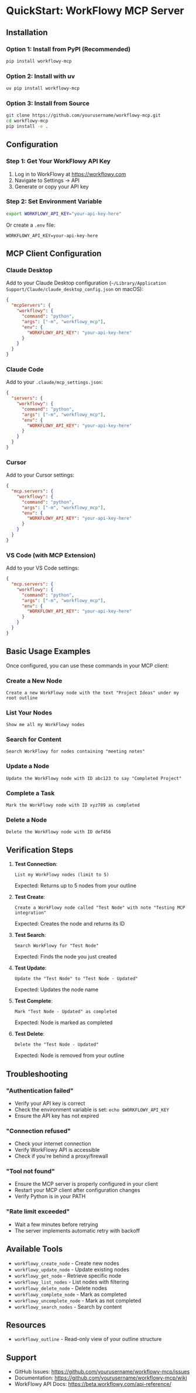 # QuickStart: WorkFlowy MCP Server

## Installation

### Option 1: Install from PyPI (Recommended)
```bash
pip install workflowy-mcp
```

### Option 2: Install with uv
```bash
uv pip install workflowy-mcp
```

### Option 3: Install from Source
```bash
git clone https://github.com/yourusername/workflowy-mcp.git
cd workflowy-mcp
pip install -e .
```

## Configuration

### Step 1: Get Your WorkFlowy API Key
1. Log in to WorkFlowy at https://workflowy.com
2. Navigate to Settings → API
3. Generate or copy your API key

### Step 2: Set Environment Variable
```bash
export WORKFLOWY_API_KEY="your-api-key-here"
```

Or create a `.env` file:
```
WORKFLOWY_API_KEY=your-api-key-here
```

## MCP Client Configuration

### Claude Desktop
Add to your Claude Desktop configuration (`~/Library/Application Support/Claude/claude_desktop_config.json` on macOS):

```json
{
  "mcpServers": {
    "workflowy": {
      "command": "python",
      "args": ["-m", "workflowy_mcp"],
      "env": {
        "WORKFLOWY_API_KEY": "your-api-key-here"
      }
    }
  }
}
```

### Claude Code
Add to your `.claude/mcp_settings.json`:

```json
{
  "servers": {
    "workflowy": {
      "command": "python",
      "args": ["-m", "workflowy_mcp"],
      "env": {
        "WORKFLOWY_API_KEY": "your-api-key-here"
      }
    }
  }
}
```

### Cursor
Add to your Cursor settings:

```json
{
  "mcp.servers": {
    "workflowy": {
      "command": "python",
      "args": ["-m", "workflowy_mcp"],
      "env": {
        "WORKFLOWY_API_KEY": "your-api-key-here"
      }
    }
  }
}
```

### VS Code (with MCP Extension)
Add to your VS Code settings:

```json
{
  "mcp.servers": {
    "workflowy": {
      "command": "python",
      "args": ["-m", "workflowy_mcp"],
      "env": {
        "WORKFLOWY_API_KEY": "your-api-key-here"
      }
    }
  }
}
```

## Basic Usage Examples

Once configured, you can use these commands in your MCP client:

### Create a New Node
```
Create a new WorkFlowy node with the text "Project Ideas" under my root outline
```

### List Your Nodes
```
Show me all my WorkFlowy nodes
```

### Search for Content
```
Search WorkFlowy for nodes containing "meeting notes"
```

### Update a Node
```
Update the WorkFlowy node with ID abc123 to say "Completed Project"
```

### Complete a Task
```
Mark the WorkFlowy node with ID xyz789 as completed
```

### Delete a Node
```
Delete the WorkFlowy node with ID def456
```

## Verification Steps

1. **Test Connection**:
   ```
   List my WorkFlowy nodes (limit to 5)
   ```
   Expected: Returns up to 5 nodes from your outline

2. **Test Create**:
   ```
   Create a WorkFlowy node called "Test Node" with note "Testing MCP integration"
   ```
   Expected: Creates the node and returns its ID

3. **Test Search**:
   ```
   Search WorkFlowy for "Test Node"
   ```
   Expected: Finds the node you just created

4. **Test Update**:
   ```
   Update the "Test Node" to "Test Node - Updated"
   ```
   Expected: Updates the node name

5. **Test Complete**:
   ```
   Mark "Test Node - Updated" as completed
   ```
   Expected: Node is marked as completed

6. **Test Delete**:
   ```
   Delete the "Test Node - Updated"
   ```
   Expected: Node is removed from your outline

## Troubleshooting

### "Authentication failed"
- Verify your API key is correct
- Check the environment variable is set: `echo $WORKFLOWY_API_KEY`
- Ensure the API key has not expired

### "Connection refused"
- Check your internet connection
- Verify WorkFlowy API is accessible
- Check if you're behind a proxy/firewall

### "Tool not found"
- Ensure the MCP server is properly configured in your client
- Restart your MCP client after configuration changes
- Verify Python is in your PATH

### "Rate limit exceeded"
- Wait a few minutes before retrying
- The server implements automatic retry with backoff

## Available Tools

- `workflowy_create_node` - Create new nodes
- `workflowy_update_node` - Update existing nodes
- `workflowy_get_node` - Retrieve specific node
- `workflowy_list_nodes` - List nodes with filtering
- `workflowy_delete_node` - Delete nodes
- `workflowy_complete_node` - Mark as completed
- `workflowy_uncomplete_node` - Mark as not completed
- `workflowy_search_nodes` - Search by content

## Resources

- `workflowy_outline` - Read-only view of your outline structure

## Support

- GitHub Issues: https://github.com/yourusername/workflowy-mcp/issues
- Documentation: https://github.com/yourusername/workflowy-mcp/wiki
- WorkFlowy API Docs: https://beta.workflowy.com/api-reference/